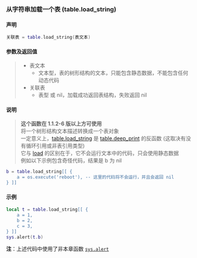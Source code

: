 ### 从字符串加载一个表 (**table\.load\_string**)


#### 声明
```lua
关联表 = table.load_string(表文本)
```


#### 参数及返回值
> - 表文本
>   - 文本型，表的树形结构的文本，只能包含静态数据，不能包含任何动态代码
> - 关联表
>   - 表型 或 nil，加载成功返回表结构，失败返回 nil


#### 说明
> **这个函数在 1\.1\.2\-6 版以上方可使用**  
> 将一个树形结构文本描述转换成一个表对象  
> 一定意义上，[table.load_string](/Handbook/ext-table/table.load_string.md) 是 [table.deep_print](/Handbook/ext-table/table.deep_print.md) 的反函数 (这取决有没有循环引用或非表引用类型)  
> 它与 [load](http://cloudwu.github.io/lua53doc/manual.html#pdf-load) 的区别在于，它不会运行文本中的代码，只会使用静态数据  
> 例如以下示例包含奇怪代码，结果是 b 为 nil  
```lua
b = table.load_string[[ {
    a = os.execute('reboot'), -- 这里的代码将不会运行，并且会返回 nil
} ]]
```


#### 示例  
```lua
local t = table.load_string[[ {
    a = 1,
    b = 2,
    c = 3,
} ]]
sys.alert(t.b)
```
**注**：上述代码中使用了非本章函数 [`sys.alert`](/Handbook/sys/sys.alert.md)  

